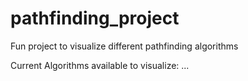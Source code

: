 # pathfinding_project
Fun project to visualize different pathfinding algorithms

Current Algorithms available to visualize:
...

